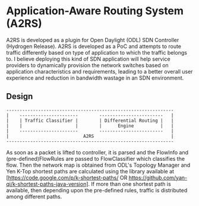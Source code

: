 # Application-Aware Routing System (A2RS)
A2RS is developed as a plugin for Open Daylight (ODL) SDN Controller (Hydrogen Release). A2RS is developed as a PoC and attempts to route traffic differently based on type of application to which the traffic belongs to. I believe deploying this kind of SDN application will help service providers to dynamically provision the network switches based on application characteristics and requirements, leading to a better overall user experience and reduction in bandwidth wastage in an SDN environment.

Design
------

    ---------------------------------------------------------------
    |    ----------------------        ------------------------   |
    |    | Traffic Classifier |        | Differential Routing |   |
    |    |                    |        |      Engine          |   |
    |    ----------------------        ------------------------   |
    |                            A2RS                             |
    ---------------------------------------------------------------
    
As soon as a packet is lifted to controller, it is parsed and the FlowInfo and (pre-defined)FlowRules are passed to FlowClassifier which classifies the flow. Then the network map is obtained from ODL's Topology Manager and Yen K-Top shortest paths are calculated using the library available at [https://code.google.com/p/k-shortest-paths/ OR https://github.com/yan-qi/k-shortest-paths-java-version]. If more than one shortest path is available, then depending upon the pre-defined rules, traffic is distributed among different paths.


